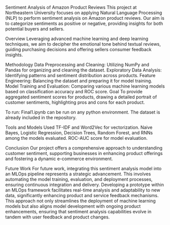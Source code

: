 Sentiment Analysis of Amazon Product Reviews
This project at Northeastern University focuses on applying Natural Language Processing (NLP) to perform sentiment analysis on Amazon product reviews. Our aim is to categorize sentiments as positive or negative, providing insights for both potential buyers and sellers.

Overview
Leveraging advanced machine learning and deep learning techniques, we aim to decipher the emotional tone behind textual reviews, guiding purchasing decisions and offering sellers consumer feedback insights.

Methodology
Data Preprocessing and Cleaning: Utilizing NumPy and Pandas for organizing and cleaning the dataset.
Exploratory Data Analysis: Identifying patterns and sentiment distribution across products.
Feature Engineering: Balancing the dataset and preparing it for model training.
Model Training and Evaluation: Comparing various machine learning models based on classification accuracy and ROC score.
Goal
To provide aggregated sentiment scores for products, drawing a detailed portrait of customer sentiments, highlighting pros and cons for each product.

To run:
Final1.ipynb can be run on any python environment. The dataset is already included in the repository.

Tools and Models Used
TF-IDF and Word2Vec for vectorization.
Naive Bayes, Logistic Regression, Decision Trees, Random Forest, and RNNs among the models evaluated.
ROC-AUC score for model evaluation.

Conclusion
Our project offers a comprehensive approach to understanding customer sentiment, supporting businesses in enhancing product offerings and fostering a dynamic e-commerce environment.

Future Work
For future work, integrating this sentiment analysis model into an MLOps pipeline represents a strategic advancement. This involves automating the model training, evaluation, and deployment processes, ensuring continuous integration and delivery. Developing a prototype within an MLOps framework facilitates real-time analysis and adaptability to new data, significantly enhancing product and service feedback mechanisms. This approach not only streamlines the deployment of machine learning models but also aligns model development with ongoing product enhancements, ensuring that sentiment analysis capabilities evolve in tandem with user feedback and product changes.
